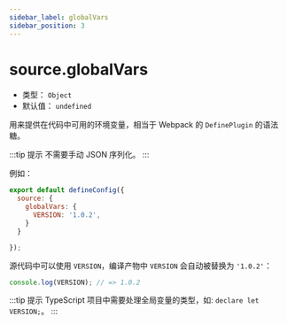 ```yaml
---
sidebar_label: globalVars
sidebar_position: 3
---
```


# source.globalVars



* 类型： `Object`
* 默认值： `undefined`


用来提供在代码中可用的环境变量，相当于 Webpack 的 `DefinePlugin` 的语法糖。

:::tip 提示
不需要手动 JSON 序列化。
:::

例如：

```js title="modern.config.js"
export default defineConfig({
  source: {
    globalVars: {
      VERSION: '1.0.2',
    }
  }

});
```

源代码中可以使用 `VERSION`，编译产物中 `VERSION` 会自动被替换为 `'1.0.2'`：

```js
console.log(VERSION); // => 1.0.2
```

:::tip 提示
TypeScript 项目中需要处理全局变量的类型，如: `declare let VERSION;`。
:::
